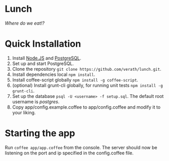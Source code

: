 # Lunch
_Where do we eat!?_

# Quick Installation 
1. Install [Node.JS](http://nodejs.org/) and [PostgreSQL](http://www.postgresql.org/).
2. Set up and start PostgreSQL.
3. Clone the repository `git clone https://github.com/verath/lunch.git`.
4. Install dependencies local `npm install`.
5. Install coffee-script globally `npm install -g coffee-script`.
6. (optional) Install grunt-cli globally, for running unit tests `npm install -g grunt-cli`.
7. Set up the database `psql -U <username> -f setup.sql`. The default root username is _postgres_.
8. Copy app/config.example.coffee to app/config.coffee and modify it to your liking.

# Starting the app
Run `coffee app/app.coffee` from the console. The server should now be
listening on the port and ip specified in the config.coffee file.
